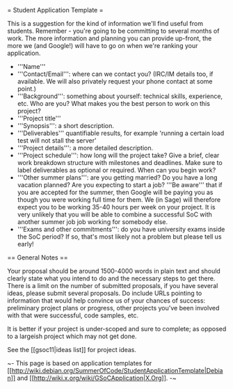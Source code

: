 = Student Application Template =

This is a suggestion for the kind of information we'll find useful from students. Remember - you're going to be committing to several months of work. The more information and planning you can provide up-front, the more we (and Google!) will have to go on when we're ranking your application.

 * '''Name'''
 * '''Contact/Email''': where can we contact you? (IRC/IM details too, if available. We will also privately request your phone contact at some point.)
 * '''Background''': something about yourself: technical skills, experience, etc. Who are you? What makes you the best person to work on this project?
 * '''Project title'''
 * '''Synopsis''': a short description.
 * '''Deliverables''' quantifiable results, for example 'running a certain load test will not stall the server'
 * '''Project details''': a more detailed description.
 * '''Project schedule''': how long will the project take? Give a brief, clear work breakdown structure with milestones and deadlines. Make sure to label deliverables as optional or required. When can you begin work? 
 * '''Other summer plans''': are you getting married? Do you have a long vacation planned? Are you expecting to start a job? '''Be aware''' that if you are accepted for the summer, then Google will be paying you as though you were working full time for them. We (in Sage) will therefore expect you to be working 35-40 hours per week on your project. It is very unlikely that you will be able to combine a successful SoC with another summer job job working for somebody else.
 * '''Exams and other commitments''': do you have university exams inside the SoC period? If so, that's most likely not a problem but please tell us early!


== General Notes ==

Your proposal should be around 1500-4000 words in plain text and should clearly state what you intend to do and the necessary steps to get there. There is a limit on the number of submitted proposals, if you have several ideas, please submit several proposals. Do include URLs pointing to information that would help convince us of your chances of success: preliminary project plans or progress, other projects you've been involved with that were successful, code samples, etc.

It is better if your project is under-scoped and sure to complete; as opposed to a largeish project which may not get done.

See the [[gsoc11|ideas list]] for project ideas.


~- This page is based on application templates for [[http://wiki.debian.org/SummerOfCode/StudentApplicationTemplate|Debian]] and [[http://wiki.x.org/wiki/GSoCApplication|X.Org]]. -~
